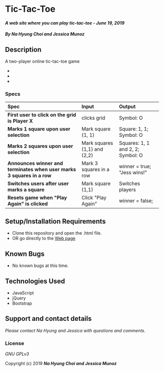 # Tic-Tac-Toe

#### _A web site where you can play tic-tac-toe - June 19, 2019_

#### _By **Na Hyung Choi and Jessica Munoz**_

## Description
A two-player online tic-tac-toe game

*
*
*


### Specs
| Spec | Input | Output |
| :-------------     | :------------- | :------------- |
| **First user to click on the grid is Player X** | clicks grid | Symbol: O |
| **Marks 1 square upon user selection** | Mark square (1, 1) | Square: 1, 1; Symbol: O |
| **Marks 2 squares upon user selection** | Mark squares (1,1) and (2,2) | Squares: 1, 1 and 2, 2; Symbol: O |
| **Announces winner and terminates when user marks 3 squares in a row** | Mark 3 squares in a row | winner = true; "Jess wins!" |
| **Switches users after user marks a square** | Mark square (1,1) | Switches players |
| **Resets game when "Play Again" is clicked** | Click "Play Again" | winner = false; |

## Setup/Installation Requirements

* Clone this repository and open the .html file.
* OR go directly to the [Web page]()

## Known Bugs
* No known bugs at this time.

## Technologies Used
* JavaScript
* jQuery
* Bootstrap

## Support and contact details

_Please contact Na Hyung and Jessica with questions and comments._

### License

*GNU GPLv3*

Copyright (c) 2019 **_Na Hyung Choi and Jessica Munoz_**

